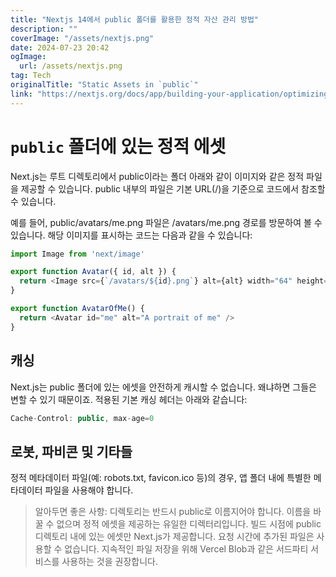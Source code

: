 ```yaml
---
title: "Nextjs 14에서 public 폴더를 활용한 정적 자산 관리 방법"
description: ""
coverImage: "/assets/nextjs.png"
date: 2024-07-23 20:42
ogImage: 
  url: /assets/nextjs.png
tag: Tech
originalTitle: "Static Assets in `public`"
link: "https://nextjs.org/docs/app/building-your-application/optimizing/static-assets"
---
```



# `public` 폴더에 있는 정적 에셋

Next.js는 루트 디렉토리에서 public이라는 폴더 아래와 같이 이미지와 같은 정적 파일을 제공할 수 있습니다. public 내부의 파일은 기본 URL(/)을 기준으로 코드에서 참조할 수 있습니다.

예를 들어, public/avatars/me.png 파일은 /avatars/me.png 경로를 방문하여 볼 수 있습니다. 해당 이미지를 표시하는 코드는 다음과 같을 수 있습니다:

```js
import Image from 'next/image'

export function Avatar({ id, alt }) {
  return <Image src={`/avatars/${id}.png`} alt={alt} width="64" height="64" />
}

export function AvatarOfMe() {
  return <Avatar id="me" alt="A portrait of me" />
}
```

<div class="content-ad"></div>

## 캐싱

Next.js는 public 폴더에 있는 에셋을 안전하게 캐시할 수 없습니다. 왜냐하면 그들은 변할 수 있기 때문이죠. 적용된 기본 캐싱 헤더는 아래와 같습니다:

```js
Cache-Control: public, max-age=0
```

## 로봇, 파비콘 및 기타들

<div class="content-ad"></div>

정적 메타데이터 파일(예: robots.txt, favicon.ico 등)의 경우, 앱 폴더 내에 특별한 메타데이터 파일을 사용해야 합니다.

> 알아두면 좋은 사항:
디렉토리는 반드시 public로 이름지어야 합니다. 이름을 바꿀 수 없으며 정적 에셋을 제공하는 유일한 디렉터리입니다.
빌드 시점에 public 디렉토리 내에 있는 에셋만 Next.js가 제공합니다. 요청 시간에 추가된 파일은 사용할 수 없습니다. 지속적인 파일 저장을 위해 Vercel Blob과 같은 서드파티 서비스를 사용하는 것을 권장합니다.